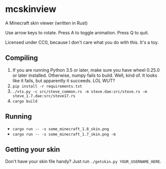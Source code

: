 # mcskinview
A Minecraft skin viewer (written in Rust)

Use arrow keys to rotate.  Press A to toggle animation.  Press Q to quit.

Licensed under CC0, because I don't care what you do with this.  It's a toy.

## Compiling

1. If you are running Python 3.5 or later, make sure you have wheel 0.25.0 or later installed.  Otherwise, numpy fails to build.  Well, kind of.  It looks like it fails, but apparently it succeeds.  LOL WUT?
2. `pip install -r requirements.txt`
3. `./vtx.py -c src/steve_common.rs -m steve.dae:src/steve.rs -m steve_1.7.dae:src/steve17.rs`
4. `cargo build`

## Running

- `cargo run -- -s some_minecraft_1.8_skin.png`
- `cargo run -- -s some_minecraft_1.7_skin.png -m`

## Getting your skin

Don't have your skin file handy?  Just run `./getskin.py YOUR_USERNAME_HERE`.
